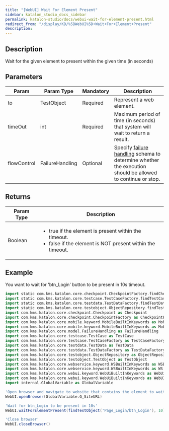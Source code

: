 ```yaml
---
title: "[WebUI] Wait For Element Present" 
sidebar: katalon_studio_docs_sidebar
permalink: katalon-studio/docs/webui-wait-for-element-present.html 
redirect_from: "/display/KD/%5BWebUI%5D+Wait+For+Element+Present" 
description: 
---
```

Description
-----------

Wait for the given element to present within the given time (in seconds) 

Parameters
----------

| Param | Param Type | Mandatory | Description |
| --- | --- | --- | --- |
| to | TestObject | Required | Represent a web element. |
| timeOut  | int  | Required | Maximum period of time (in seconds) that system will wait to return a result. |
| flowControl | FailureHandling | Optional | Specify [failure handling](/x/qAAM) schema to determine whether the execution should be allowed to continue or stop. |

Returns
-------

<table><thead><tr><th>Param Type</th><th>Description</th></tr></thead><tbody><tr><td>Boolean</td><td><ul><li>true&nbsp;if the element is present&nbsp;within&nbsp;the timeout.</li><li>false&nbsp;if the element is NOT present within&nbsp;the timeout.</li></ul></td></tr></tbody></table>

Example 
--------

You want to wait for 'btn_Login' button to be present in 10s timeout.

```groovy
import static com.kms.katalon.core.checkpoint.CheckpointFactory.findCheckpoint
import static com.kms.katalon.core.testcase.TestCaseFactory.findTestCase
import static com.kms.katalon.core.testdata.TestDataFactory.findTestData
import static com.kms.katalon.core.testobject.ObjectRepository.findTestObject
import com.kms.katalon.core.checkpoint.Checkpoint as Checkpoint
import com.kms.katalon.core.checkpoint.CheckpointFactory as CheckpointFactory
import com.kms.katalon.core.mobile.keyword.MobileBuiltInKeywords as MobileBuiltInKeywords
import com.kms.katalon.core.mobile.keyword.MobileBuiltInKeywords as Mobile
import com.kms.katalon.core.model.FailureHandling as FailureHandling
import com.kms.katalon.core.testcase.TestCase as TestCase
import com.kms.katalon.core.testcase.TestCaseFactory as TestCaseFactory
import com.kms.katalon.core.testdata.TestData as TestData
import com.kms.katalon.core.testdata.TestDataFactory as TestDataFactory
import com.kms.katalon.core.testobject.ObjectRepository as ObjectRepository
import com.kms.katalon.core.testobject.TestObject as TestObject
import com.kms.katalon.core.webservice.keyword.WSBuiltInKeywords as WSBuiltInKeywords
import com.kms.katalon.core.webservice.keyword.WSBuiltInKeywords as WS
import com.kms.katalon.core.webui.keyword.WebUiBuiltInKeywords as WebUiBuiltInKeywords
import com.kms.katalon.core.webui.keyword.WebUiBuiltInKeywords as WebUI
import internal.GlobalVariable as GlobalVariable

'Open browser and navigate to website that contains the element to wait for'
WebUI.openBrowser(GlobalVariable.G_SiteURL)

'Wait for btn_Login to be present in 10s'
WebUI.waitForElementPresent(findTestObject('Page_Login/btn_Login'), 10)

'Close browser'
WebUI.closeBrowser()


```